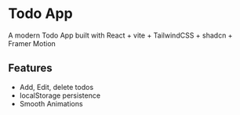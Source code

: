 # Todo App

A modern Todo App built with React + vite + TailwindCSS + shadcn + Framer Motion

## Features
- Add, Edit, delete todos
- localStorage persistence
- Smooth Animations